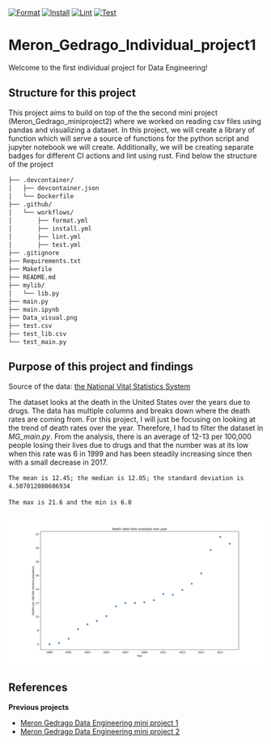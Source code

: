 [![Format](https://github.com/nogibjj/Meron_Gedrago_individual1/actions/workflows/format.yml/badge.svg)](https://github.com/nogibjj/Meron_Gedrago_individual1/actions/workflows/format.yml)
[![Install](https://github.com/nogibjj/Meron_Gedrago_individual1/actions/workflows/install.yml/badge.svg)](https://github.com/nogibjj/Meron_Gedrago_individual1/actions/workflows/install.yml)
[![Lint](https://github.com/nogibjj/Meron_Gedrago_individual1/actions/workflows/lint.yml/badge.svg)](https://github.com/nogibjj/Meron_Gedrago_individual1/actions/workflows/lint.yml)
[![Test](https://github.com/nogibjj/Meron_Gedrago_individual1/actions/workflows/test.yml/badge.svg)](https://github.com/nogibjj/Meron_Gedrago_individual1/actions/workflows/test.yml)


# Meron_Gedrago_Individual_project1 

Welcome to the first individual project for Data Engineering!

## Structure for this project 

This project aims to build on top of the the second mini project (Meron_Gedrago_miniproject2) where we worked on reading csv files using pandas and visualizing a dataset. In this project, we will create a library of function which will serve a source of functions for the python script and jupyter notebook we will create. Additionally, we will be creating separate badges for different CI actions and lint using rust. Find below the structure of the project

```
├── .devcontainer/
│   ├── devcontainer.json
│   └── Dockerfile
├── .github/
│   └── workflows/
│       ├── format.yml
│       ├── install.yml
│       ├── lint.yml
│       ├── test.yml
├── .gitignore
├── Requirements.txt
├── Makefile
├── README.md
├── mylib/
│   └── lib.py
├── main.py
├── main.ipynb
├── Data_visual.png
├── test.csv
├── test_lib.csv
└── test_main.py

```

## Purpose of this project and findings 

Source of the data: [the National Vital Statistics System](https://catalog.data.gov/dataset/drug-overdose-death-rates-by-drug-type-sex-age-race-and-hispanic-origin-united-states-3f72f/resource/e8eca080-11f4-4ff6-85f6-5476093f5361)

The dataset looks at the death in the United States over the years due to drugs. The data has multiple columns and breaks down where the death rates are coming from. For this project, 
I will just be focusing on looking at the trend of death rates over the year. Therefore, I had to filter the dataset in *MG_main.py*. 
From the analysis, there is an average of 12-13 per 100,000 people losing their lives due to drugs and that the number was at its low when this rate was 6 in 1999 and has been steadily increasing since then with a small decrease in 2017. 

```
The mean is 12.45; the median is 12.05; the standard deviation is 4.507012080606934

The max is 21.6 and the min is 6.0

```


<img src="Data_visual.png" alt="alt text" width="1000">



## References 
**Previous projects**
- [Meron Gedrago Data Engineering mini project 1](https://github.com/nogibjj/Meron_Gedrago_miniproject1)
- [Meron Gedrago Data Engineering mini project 2](https://github.com/nogibjj/Meron_Gedrago_miniprojt2)

